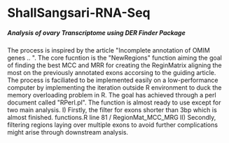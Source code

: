 # ShallSangsari-RNA-Seq
##### Analysis of ovary Transcriptome using DER Finder Package

The process is inspired by the article "Incomplete annotation of OMIM genes .. ". The core fucntion is the "NewRegions" function aiming the goal of finding the best MCC and MRR for creating the ReginMatrix aligning the most on the previously annotated exons accorsing to the guiding article.\
The process is faciliated to be implemented easily on a low-performance computer by implementing the iteration outside R environment to duck the memory overloading problem in R. The goal has achieved through a perl document called "RPerl.pl".
The function is almost ready to use except for two main analysis.
I) Firstly, the filter for exons shorter than 3bp which is almost finished. functions.R line 81 / RegionMat_MCC_MRG
II) Secondly, filtering regions laying over multiple exons to avoid further complications might arise through downstream analysis.

